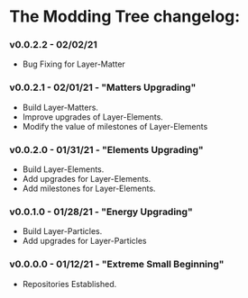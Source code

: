 # The Modding Tree changelog:

### v0.0.2.2 - 02/02/21
- Bug Fixing for Layer-Matter

### v0.0.2.1 - 02/01/21 - "Matters Upgrading"
- Build Layer-Matters.
- Improve upgrades of Layer-Elements.
- Modify the value of milestones of Layer-Elements

### v0.0.2.0 - 01/31/21 - "Elements Upgrading"
- Build Layer-Elements.
- Add upgrades for Layer-Elements.
- Add milestones for Layer-Elements.

### v0.0.1.0 - 01/28/21 - "Energy Upgrading"
- Build Layer-Particles.
- Add upgrades for Layer-Particles

### v0.0.0.0 - 01/12/21 - "Extreme Small Beginning"
- Repositories Established.
